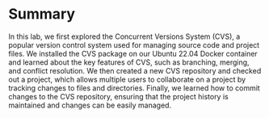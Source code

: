 # Summary

In this lab, we first explored the Concurrent Versions System (CVS), a popular version control system used for managing source code and project files. We installed the CVS package on our Ubuntu 22.04 Docker container and learned about the key features of CVS, such as branching, merging, and conflict resolution. We then created a new CVS repository and checked out a project, which allows multiple users to collaborate on a project by tracking changes to files and directories. Finally, we learned how to commit changes to the CVS repository, ensuring that the project history is maintained and changes can be easily managed.
